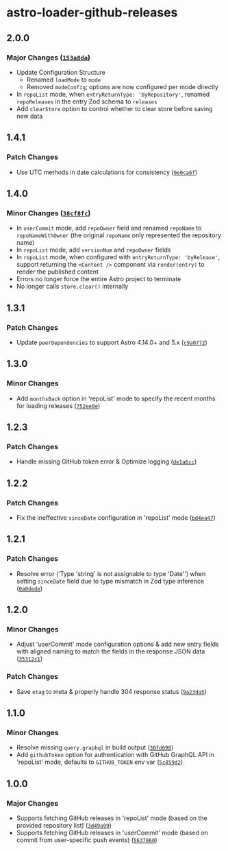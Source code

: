 # astro-loader-github-releases

## 2.0.0

### Major Changes ([`153a8da`](https://github.com/lin-stephanie/astro-loaders/commit/153a8daf3aa514758f0e3edaf4c145d710372896))

-  Update Configuration Structure
    -  Renamed `loadMode` to `mode`
    -  Removed `modeConfig`; options are now configured per mode directly
-  In `repoList` mode, when `entryReturnType: 'byRepository'`, renamed `repoReleases` in the entry Zod schema to `releases`
-  Add `clearStore` option to control whether to clear store before saving new data

## 1.4.1

### Patch Changes

- Use UTC methods in date calculations for consistency ([`0e0ca6f`](https://github.com/lin-stephanie/astro-loaders/commit/0e0ca6ff59b1183337816980dbdcfab0621430fb))

## 1.4.0

### Minor Changes ([`38cf8fc`](https://github.com/lin-stephanie/astro-loaders/commit/38cf8fced10c91476e9475fd40f6df51f86cf121))

- In `userCommit` mode, add `repoOwner` field and renamed `repoName` to `repoNameWithOwner` (the original `repoName` only represented the repository name)
- In `repoList` mode, add `versionNum` and `repoOwner` fields
- In `repoList` mode, when configured with `entryReturnType: 'byRelease'`, support returning the `<Content />` component via `render(entry)` to render the published content
- Errors no longer force the entire Astro project to terminate
- No longer calls `store.clear()` internally

## 1.3.1

### Patch Changes

- Update `peerDependencies` to support Astro 4.14.0+ and 5.x ([`c9a0772`](https://github.com/lin-stephanie/astro-loaders/commit/c9a077259de2f4da9c2503955a43daddae948b0a))

## 1.3.0

### Minor Changes

- Add `monthsBack` option in 'repoList' mode to specify the recent months for loading releases ([`752ee0e`](https://github.com/lin-stephanie/astro-loaders/commit/752ee0e9ae3fba4a78091737c675979936284279))

## 1.2.3

### Patch Changes

- Handle missing GitHub token error & Optimize logging ([`de1a6cc`](https://github.com/lin-stephanie/astro-loaders/commit/de1a6cc2b3a244d93280c96ee4b6994cd4060162))

## 1.2.2

### Patch Changes

- Fix the ineffective `sinceDate` configuration in 'repoList' mode ([`bd4ea47`](https://github.com/lin-stephanie/astro-loaders/commit/bd4ea47fbff892a3c017999775fd52cd6dd45568))

## 1.2.1

### Patch Changes

- Resolve error ('Type 'string' is not assignable to type 'Date'') when setting `sinceDate` field due to type mismatch in Zod type inference ([`0a0dede`](https://github.com/lin-stephanie/astro-loaders/commit/0a0dede095dab52612a92cf14f00a81d796e2570))

## 1.2.0

### Minor Changes

- Adjust 'userCommit' mode configuration options & add new entry fields with aligned naming to match the fields in the response JSON data ([`35312c1`](https://github.com/lin-stephanie/astro-loaders/commit/35312c165ef95391c865e5bfcd5b8790c8d20683))

### Patch Changes

- Save `etag` to meta & properly handle 304 response status ([`9a23da5`](https://github.com/lin-stephanie/astro-loaders/commit/9a23da5989f5f495de2dfbce1064024ed2af9d9e))

## 1.1.0

### Minor Changes

- Resolve missing `query.graphql` in build output ([`30fd698`](https://github.com/lin-stephanie/astro-loaders/commit/30fd6985b0120af1fde11c4537453e984eb7e226))
- Add `githubToken` option for authentication with GitHub GraphQL API in 'repoList' mode, defaults to `GITHUB_TOKEN` env var ([`5c859d2`](https://github.com/lin-stephanie/astro-loaders/commit/5c859d28328d2b80ad0872a8565745a7408d4351))

## 1.0.0

### Major Changes

- Supports fetching GitHub releases in 'repoList' mode (based on the provided repository list) ([`3d49a99`](https://github.com/lin-stephanie/astro-loaders/commit/3d49a99ea58c41cf1c52f4fdffe79e053a00eb90))
- Supports fetching GitHub releases in 'userCommit' mode (based on commit from user-specific push events) ([`5637860`](https://github.com/lin-stephanie/astro-loaders/commit/56378602f3e6c10887ff704280319414d8f91eb3))
